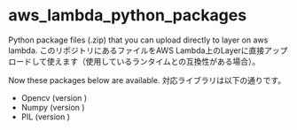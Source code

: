 # aws_lambda_python_packages
Python package files (.zip) that you can upload directly to layer on aws lambda.
このリポジトリにあるファイルをAWS Lambda上のLayerに直接アップロードして使えます（使用しているランタイムとの互換性がある場合）。

Now these packages below are available.
対応ライブラリは以下の通りです。
- Opencv (version )
- Numpy (version )
- PIL (version )
